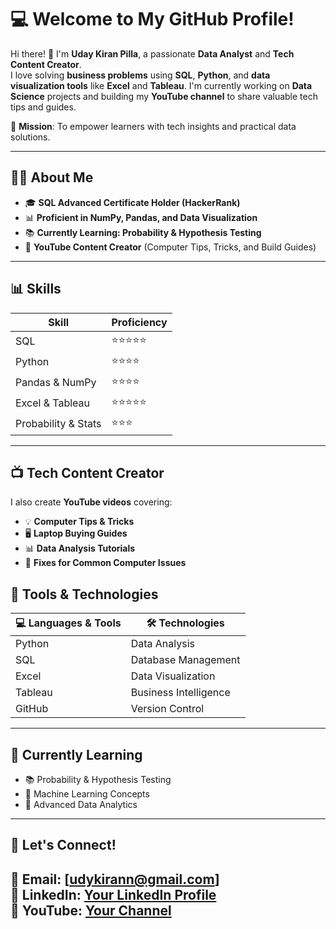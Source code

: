 # 💻 **Welcome to My GitHub Profile!**

Hi there! 👋 I'm **Uday Kiran Pilla**, a passionate **Data Analyst** and **Tech Content Creator**.  
I love solving **business problems** using **SQL**, **Python**, and **data visualization tools** like **Excel** and **Tableau**. I'm currently working on **Data Science** projects and building my **YouTube channel** to share valuable tech tips and guides.

🎯 **Mission**: To empower learners with tech insights and practical data solutions.

---

## 🧑‍💻 **About Me**
- 🎓 **SQL Advanced Certificate Holder (HackerRank)**
- 📊 **Proficient in NumPy, Pandas, and Data Visualization**
- 📚 **Currently Learning: Probability & Hypothesis Testing**
- 🎥 **YouTube Content Creator** (Computer Tips, Tricks, and Build Guides)

---

## 📊 **Skills**

| **Skill**           | **Proficiency** |
|---------------------|-----------------|
| SQL                 | ⭐⭐⭐⭐⭐    |
| Python              | ⭐⭐⭐⭐       |
| Pandas & NumPy      | ⭐⭐⭐⭐       |
| Excel & Tableau     | ⭐⭐⭐⭐⭐    |
| Probability & Stats | ⭐⭐⭐         |

---

## 📺 **Tech Content Creator**

I also create **YouTube videos** covering:  
- 💡 **Computer Tips & Tricks**  
- 🖥️ **Laptop Buying Guides**  
- 📊 **Data Analysis Tutorials**  
- 🔧 **Fixes for Common Computer Issues**


## 🔧 **Tools & Technologies**

| 💻 **Languages & Tools** | 🛠 **Technologies**      |
|-------------------------|---------------------------|
| Python                  | Data Analysis             |
| SQL                     | Database Management       |
| Excel                   | Data Visualization        |
| Tableau                 | Business Intelligence     |
| GitHub                  | Version Control           |

---

## 🌱 **Currently Learning**
- 📚 Probability & Hypothesis Testing
- 🤖 Machine Learning Concepts
- 🧮 Advanced Data Analytics

---

## 💬 **Let's Connect!**
📧 **Email**: [udykirann@gmail.com]  
🔗 **LinkedIn**: [Your LinkedIn Profile](https://linkedin.com/in/udaykiranpilla)  
🎥 **YouTube**: [Your Channel](https://www.youtube.com/udaytechtips)
---
